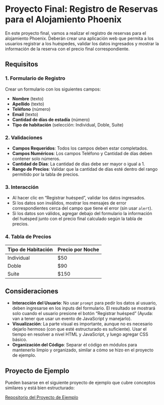# Proyecto Final: Registro de Reservas para el Alojamiento Phoenix

En este proyecto final, vamos a realizar el registro de reservas para el alojamiento Phoenix. Deberán crear una aplicación web que permita a los usuarios registrar a los huéspedes, validar los datos ingresados y mostrar la información de la reserva con el precio final correspondiente.

## Requisitos

### 1. Formulario de Registro

Crear un formulario con los siguientes campos:

- **Nombre** (texto)
- **Apellido** (texto)
- **Teléfono** (número)
- **Email** (texto)
- **Cantidad de días de estadía** (número)
- **Tipo de habitación** (selección: Individual, Doble, Suite)

### 2. Validaciones

- **Campos Requeridos**: Todos los campos deben estar completados.
- **Campos Numéricos**: Los campos Teléfono y Cantidad de días deben contener solo números.
- **Cantidad de Días**: La cantidad de días debe ser mayor o igual a 1.
- **Rango de Precios**: Validar que la cantidad de días esté dentro del rango permitido por la tabla de precios.

### 3. Interacción

- Al hacer clic en “Registrar huésped”, validar los datos ingresados.
- Si los datos son inválidos, mostrar los mensajes de error correspondientes cerca del campo que tiene el error (sin usar `alert`).
- Si los datos son válidos, agregar debajo del formulario la información del huésped junto con el precio final calculado según la tabla de precios.

### 4. Tabla de Precios

| Tipo de Habitación | Precio por Noche |
| ------------------ | ---------------- |
| Individual         | $50              |
| Doble              | $90              |
| Suite              | $150             |

## Consideraciones

- **Interacción del Usuario**: No usar `prompt` para pedir los datos al usuario, deben ingresarse en los inputs del formulario. El resultado se mostrará solo cuando el usuario presione el botón “Registrar huésped” (Ayuda: van a tener que usar un evento de JavaScript y manejarlo).
- **Visualización**: La parte visual es importante, aunque no es necesario dejarlo hermoso (con que esté estructurado es suficiente). Usar el tiempo en resolver a nivel HTML y JavaScript, y luego agregar CSS básico.
- **Organización del Código**: Separar el código en módulos para mantenerlo limpio y organizado, similar a cómo se hizo en el proyecto de ejemplo.

## Proyecto de Ejemplo

Pueden basarse en el siguiente proyecto de ejemplo que cubre conceptos similares y está bien estructurado:

[Repositorio del Proyecto de Ejemplo](https://github.com/lucasnbarbero/clases-doc-js-practica)


